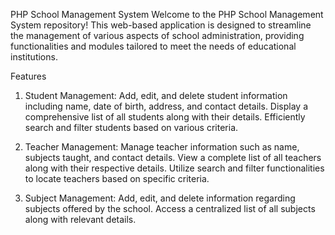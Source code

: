 PHP School Management System
Welcome to the PHP School Management System repository! This web-based application is designed to streamline the management of various aspects of school administration, providing functionalities and modules tailored to meet the needs of educational institutions.

Features
1. Student Management:
Add, edit, and delete student information including name, date of birth, address, and contact details.
Display a comprehensive list of all students along with their details.
Efficiently search and filter students based on various criteria.

3. Teacher Management:
Manage teacher information such as name, subjects taught, and contact details.
View a complete list of all teachers along with their respective details.
Utilize search and filter functionalities to locate teachers based on specific criteria.

4. Subject Management:
Add, edit, and delete information regarding subjects offered by the school.
Access a centralized list of all subjects along with relevant details.

